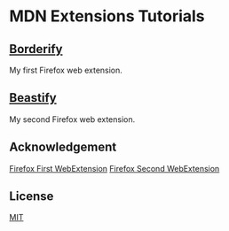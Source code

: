 # MDN Extensions Tutorials
## [Borderify](https://github.com/Andrsrz/mdn-extensions-tutorials/tree/master/borderify)
My first Firefox web extension.
## [Beastify](https://github.com/Andrsrz/mdn-extensions-tutorials/tree/master/beastify)
My second Firefox web extension.

## Acknowledgement
[Firefox First WebExtension](https://developer.mozilla.org/en-US/docs/Mozilla/Add-ons/WebExtensions/Your_first_WebExtension)
[Firefox Second WebExtension](https://developer.mozilla.org/en-US/docs/Mozilla/Add-ons/WebExtensions/Your_second_WebExtension)

## License
[MIT](https://github.com/Andrsrz/borderify/blob/master/LICENSE)
